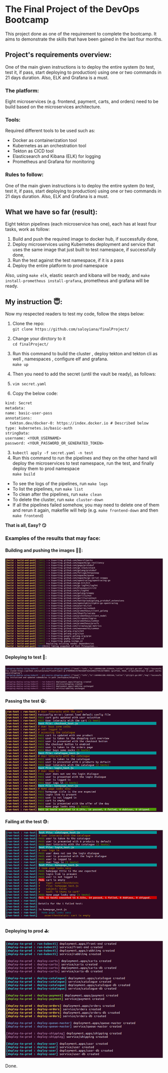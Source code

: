 # The Final Project of the DevOps Bootcamp

This project done as one of the requirement to complete the bootcamp. It aims to demonstrate the skills that have been gained in the last four months.

## Project's requirements overview:   
One of the main given instructions is to deploy the entire system (to test, test it, if pass, start deploying to production) using one or two commands in 21 days duration. Also, ELK and Grafana is a must.  

### The platform:
Eight microservices (e.g. frontend, payment, carts, and orders) need to be build based on the microservices architecture.  

### Tools:
Required different tools to be used such as:  
* Docker as containerization tool  
* Kubernetes as an orchestration tool  
* Tekton as CICD tool  
* Elasticsearch and Kibana (ELK) for logging 
* Prometheus and Grafana for monitoring  

### Rules to follow:   
One of the main given instructions is to deploy the entire system (to test, test it, if pass, start deploying to production) using one or two commands in 21 days duration. Also, ELK and Grafana is a must.  


## What we have so far (result): 
Eight tekton pipelines (each microservice has one), each has at least four tasks,  work as follow:  
1. Build and push the required image to docker hub, if successfully done, 
2. Deploy microservices using Kubernetes deployment and service that uses the same image that just built to test namespace, if successfully done,
3. Run the test against the test namespace, if it is a pass 
4. Deploy the entire platform to prod namespace  

Also, using `make elk`, elastic search and kibana will be ready, and `make install-prometheus install-grafana`, prometheus and grafana will be ready.

## My instruction :innocent::

Now my respected readers to test my code, follow the steps below:

1. Clone the repo:   
`git clone https://github.com/saloyiana/finalProject/`  
2. Change your dirctory to it   
`cd finalProject/`     
3. Run this command to build the cluster , deploy tekton and tekton cli as well , namespaces , configure elf and grafana.   
`make up`   

4. Then you need to add the secret (until the vault be ready), as follows:
  1. `vim secret.yaml`  
  2. Copy the below code:
  ``` apiVersion: v1
kind: Secret
metadata:
  name: basic-user-pass
  annotations:
    tekton.dev/docker-0: https://index.docker.io # Described below
type: kubernetes.io/basic-auth
stringData:
  username: <YOUR_USERNAME>
  password: <YOUR_PASSWORD_OR_GENERATED_TOKEN>
```
  3. `kubectl apply -f secret.yaml -n test`
5. Run this command to run the pipelines and they on the other hand will deploy the microservices to test namespace, run the test, and finally deploy them to prod namespace   
`make build`  

* To see the logs of the pipelines, run `make logs`
* To list the pipelines, run `make list`
* To clean after the pipelines, run  `make clean`
* To delete the cluster, run 
 `make cluster-down`
* If all the pipelines failed somehow, you may need to delete one of them and rerun it again, makefile will help (e.g. `make frontend-down` and then `make frontend`)   

**That is all, Easy? :smirk:**

### Examples of the results that may face: 

#### Building and pushing the images :woman_juggling::
![Test Image 1](image/step-1.png)

#### Deploying to test :fist_left::
![Test Image 2](image/step-2.png)

#### Passing the test :smiley::
![Test Image 3](image/step-3-pass.png)

#### Failing at the test :sweat::
![Test Image 4](image/step-3-fail.png)

#### Deploying to prod :golf::
![Test Image 5](image/step-4.png)

Done. 
